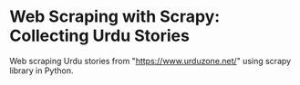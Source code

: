 # Web Scraping with Scrapy: Collecting Urdu Stories
Web scraping Urdu stories from "https://www.urduzone.net/" using scrapy library in Python.
